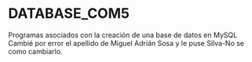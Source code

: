 # DATABASE_COM5
Programas asociados con la creación de una base de datos en MySQL
Cambié por error el apellido de Miguel Adrián Sosa y le puse Silva-No se como cambiarlo.

